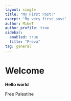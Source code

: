 ```yaml
---
layout: single
title: "My First Post!"
exerpt: "My very first post"
author: MikeT
author_profile: true
sidebar:
  enabled: true
  title: "Prova"
tag: general
---
```


# Welcome

**Hello world**

Free Palestine
